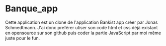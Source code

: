 # Banque_app

Cette application est un clone de l'application Bankist app créer par Jonas Schmedtmann. J'ai donc preférer utiser son code html et css déjà existant en opensource sur son github puis coder la partie JavaScript par moi même juste pour le fun.


